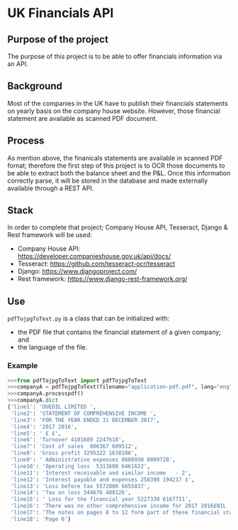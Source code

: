 # UK Financials API
## Purpose of the project
The purpose of this project is to be able to offer financials information via an API.

## Background
Most of the companies in the UK have to publish their financials statements on yearly basis on the company house website. However, those financial statement are available as scanned PDF document.

## Process
As mention above, the finanicals statements are available in scanned PDF fornat; therefore the first step of this project is to OCR those documents to be able to extract both the balance sheet and the P&L. Once this information correctly parse, it will be stored in the database and made externally available through a REST API.

## Stack
In order to complete that project; Company House API, Tesseract, Django & Rest framework will be used:
- Company House API: https://developer.companieshouse.gov.uk/api/docs/
- Tesseract: https://github.com/tesseract-ocr/tesseract
- Django: https://www.djangoproject.com/
- Rest framework: https://www.django-rest-framework.org/

## Use
`pdfTojpgToText.py` is a class that can be initialized with:
- the PDF file that contains the financial statement of a given company; and
- the language of the file.

### Example
```python
>>>from pdfTojpgToText import pdfTojpgToText
>>>companyA = pdfTojpgToText(filename="application-pdf.pdf", lang="eng")
>>>companyA.processpdf()
>>>companyA.dict
{'line1': 'DUEDIL LIMITED ',
 'line2': 'STATEMENT OF COMPREHENSIVE INCOME ',
 'line3': 'FOR THE YEAR ENDED 31 DECEMBER 2017',
 'line4': '2017 2016',
 'line5': ' £ £',
 'line6': 'Turnover 4101689 2247618',
 'line7': 'Cost of sales  806367 609512',
 'line8': 'Gross profit 3295322 1638106',
 'line9': ' Administrative expenses 8608930 8099728',
 'line10': 'Operating loss  5313608 6461622',
 'line11': 'Interest receivable and similar income   - 2',
 'line12': 'Interest payable and expenses 258398 194217 ¢',
 'line13': 'Loss before tax 5572006 6655837',
 'line14': 'Tax on loss 344676 488126',
 'line15': ' Loss for the financial year 5227330 6167711',
 'line16': 'There was no other comprehensive income for 2017 2016£NIL ',
 'line17': 'The notes on pages 8 to 12 form part of these financial statements',
 'line18': 'Page 6'}
 ```
